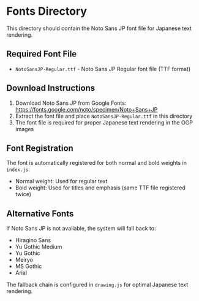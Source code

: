 # Fonts Directory

This directory should contain the Noto Sans JP font file for Japanese text rendering.

## Required Font File
- `NotoSansJP-Regular.ttf` - Noto Sans JP Regular font file (TTF format)

## Download Instructions
1. Download Noto Sans JP from Google Fonts: https://fonts.google.com/noto/specimen/Noto+Sans+JP
2. Extract the font file and place `NotoSansJP-Regular.ttf` in this directory
3. The font file is required for proper Japanese text rendering in the OGP images

## Font Registration
The font is automatically registered for both normal and bold weights in `index.js`:
- Normal weight: Used for regular text
- Bold weight: Used for titles and emphasis (same TTF file registered twice)

## Alternative Fonts
If Noto Sans JP is not available, the system will fall back to:
- Hiragino Sans
- Yu Gothic Medium
- Yu Gothic
- Meiryo
- MS Gothic
- Arial

The fallback chain is configured in `drawing.js` for optimal Japanese text rendering. 